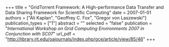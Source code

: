 +++
title = "GridTorrent Framework: A High-performance Data Transfer and Data Sharing Framework for Scientific Computing"
date = 2007-01-01
authors = ["Ali Kaplan", "Geoffrey C. Fox", "Gregor von Laszewski"]
publication_types = ["1"]
abstract = ""
selected = "false"
publication = "*International Workshop on Grid Computing Environments 2007 in Conjunction with SC07*"
url_pdf = "http://library.rit.edu/oajournals/index.php/gce/article/view/85/46"
+++

